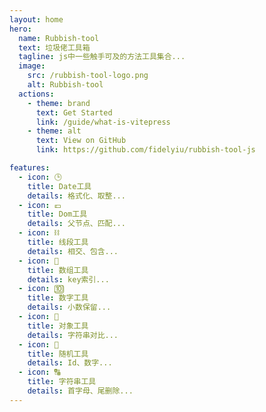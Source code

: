 ```yaml
---
layout: home
hero:
  name: Rubbish-tool
  text: 垃圾佬工具箱
  tagline: js中一些触手可及的方法工具集合...
  image:
    src: /rubbish-tool-logo.png
    alt: Rubbish-tool
  actions:
    - theme: brand
      text: Get Started
      link: /guide/what-is-vitepress
    - theme: alt
      text: View on GitHub
      link: https://github.com/fidelyiu/rubbish-tool-js

features:
  - icon: 🕒
    title: Date工具
    details: 格式化、取整...
  - icon: 💷
    title: Dom工具
    details: 父节点、匹配...
  - icon: ⛓
    title: 线段工具
    details: 相交、包含...
  - icon: 🍳
    title: 数组工具
    details: key索引...
  - icon: 🔟
    title: 数字工具
    details: 小数保留...
  - icon: 🧸
    title: 对象工具
    details: 字符串对比...
  - icon: 🎲
    title: 随机工具
    details: Id、数字...
  - icon: 🔠
    title: 字符串工具
    details: 首字母、尾删除...
---
```

